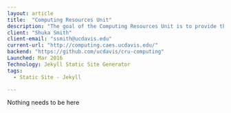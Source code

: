 ```yaml
---
layout: article
title:  "Computing Resources Unit"
description: "The goal of the Computing Resources Unit is to provide the best possible customer service, application development, and technology infrastructure to support the business needs of the Dean’s Office and the College of Agricultural & Environmental Sciences and its departments."
client: "Shuka Smith"
client-email: "ssmith@ucdavis.edu"
current-url: "http://computing.caes.ucdavis.edu/"
backend: "https://github.com/ucdavis/cru-computing"
Launched: Mar 2016
Technology: Jekyll Static Site Generator
tags:
  - Static Site - Jekyll

---
```


Nothing needs to be here
